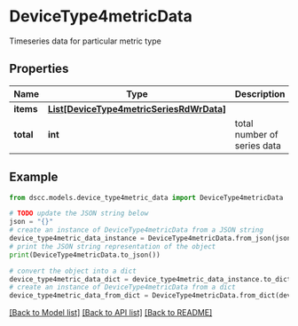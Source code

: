 # DeviceType4metricData

Timeseries data for particular metric type

## Properties

Name | Type | Description | Notes
------------ | ------------- | ------------- | -------------
**items** | [**List[DeviceType4metricSeriesRdWrData]**](DeviceType4metricSeriesRdWrData.md) |  | [optional] 
**total** | **int** | total number of series data | [optional] 

## Example

```python
from dscc.models.device_type4metric_data import DeviceType4metricData

# TODO update the JSON string below
json = "{}"
# create an instance of DeviceType4metricData from a JSON string
device_type4metric_data_instance = DeviceType4metricData.from_json(json)
# print the JSON string representation of the object
print(DeviceType4metricData.to_json())

# convert the object into a dict
device_type4metric_data_dict = device_type4metric_data_instance.to_dict()
# create an instance of DeviceType4metricData from a dict
device_type4metric_data_from_dict = DeviceType4metricData.from_dict(device_type4metric_data_dict)
```
[[Back to Model list]](../README.md#documentation-for-models) [[Back to API list]](../README.md#documentation-for-api-endpoints) [[Back to README]](../README.md)


